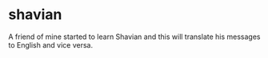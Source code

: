 # shavian
A friend of mine started to learn Shavian and this will translate his messages to English and vice versa.

